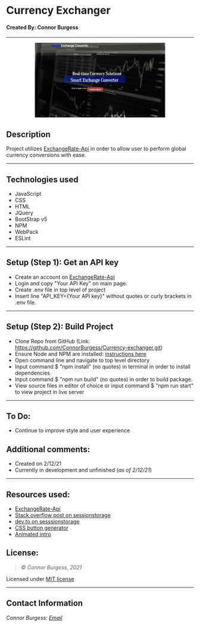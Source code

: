 # Currency Exchanger
#### Created By: Connor Burgess 
* * *
<p align="center"><img src="src/assets/images/thumb.png" alt="Kitten"
	title="A cute kitten" width="350" height="200"></p>

## Description  
Project utilizes [ExchangeRate-Api](https://www.exchangerate-api.com/docs/overview) in order to allow user to perform global currency conversions with ease.

* * *

## Technologies used
* JavaScript
* CSS
* HTML
* JQuery
* BootStrap v5
* NPM
* WebPack
* ESLint

* * *

## Setup (Step 1): Get an API key
* Create an account on [ExchangeRate-Api](https://www.exchangerate-api.com/)
* Login and copy "Your API Key" on main page.
* Create .env file in top level of project 
* Insert line "API_KEY={Your API key}" without quotes or curly brackets in .env file.

* * *


## Setup (Step 2): Build Project  
* Clone Repo from GitHub (Link: https://github.com/ConnorBurgess/Currency-exchanger.git)
* Ensure Node and NPM are installed: [instructions here](https://github.com/ConnorBurgess/Currency-exchanger)
* Open command line and navigate to top level directory
* Input command $ "npm install" (no quotes) in terminal in order to install dependencies
* Input command $ "npm run build" (no quotes) in order to build package.
* View source files in editor of choice or input command $ "npm run start" to view project in live server

* * *

## To Do:
* Continue to improve style and user experience

## Additional comments:
* Created on 2/12/21  
* Currently in development and unfinished (*as of 2/12/21*)
* * *

## Resources used:
* [ExchangeRate-Api](https://www.exchangerate-api.com/docs/overview)
* [Stack overflow post on sessionstorage](https://stackoverflow.com/questions/61163364/save-fetched-json-data-to-sessionstorage)
* [dev.to on sesssionstorage](https://dev.to/uriel_hedz/caching-ajax-request-with-sessionstorage-1638)
* [CSS button generator](https://www.bestcssbuttongenerator.com/#/2)
* [Animated intro](https://codepen.io/kazed972/pen/bQOQGR)
## License:
> *&copy; Connor Burgess, 2021*

Licensed under [MIT license](https://mit-license.org/)

* * *

## Contact Information
_Connor Burgess: [Email](connorburgesscodes@gmail.com)_